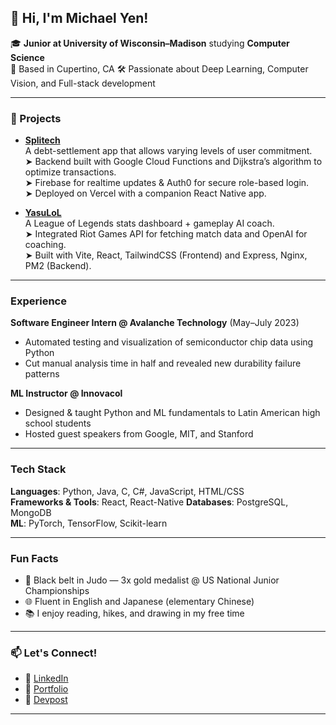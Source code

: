 ## 👋 Hi, I'm Michael Yen!

🎓 **Junior at University of Wisconsin–Madison** studying **Computer Science**  
📍 Based in Cupertino, CA 
🛠️ Passionate about Deep Learning, Computer Vision, and Full-stack development

---

### 🔨 Projects
- **[Splitech](https://devpost.com/software/splitech)**  
  A debt-settlement app that allows varying levels of user commitment.  
  ➤ Backend built with Google Cloud Functions and Dijkstra’s algorithm to optimize transactions.  
  ➤ Firebase for realtime updates & Auth0 for secure role-based login.  
  ➤ Deployed on Vercel with a companion React Native app.

- **[YasuLoL](http://yasuyen.cc)**  
  A League of Legends stats dashboard + gameplay AI coach.  
  ➤ Integrated Riot Games API for fetching match data and OpenAI for coaching.  
  ➤ Built with Vite, React, TailwindCSS (Frontend) and Express, Nginx, PM2 (Backend).  

---

### Experience
**Software Engineer Intern @ Avalanche Technology** (May–July 2023)  
- Automated testing and visualization of semiconductor chip data using Python  
- Cut manual analysis time in half and revealed new durability failure patterns

**ML Instructor @ Innovacol**  
- Designed & taught Python and ML fundamentals to Latin American high school students  
- Hosted guest speakers from Google, MIT, and Stanford

---

### Tech Stack
**Languages**: Python, Java, C, C#, JavaScript, HTML/CSS  
**Frameworks & Tools**: React, React-Native 
**Databases**: PostgreSQL, MongoDB  
**ML**: PyTorch, TensorFlow, Scikit-learn  


---

### Fun Facts
- 🥇 Black belt in Judo — 3x gold medalist @ US National Junior Championships  
- 🌐 Fluent in English and Japanese (elementary Chinese)  
- 📚 I enjoy reading, hikes, and drawing in my free time

---

### 📫 Let's Connect!
- 📎 [LinkedIn](https://www.linkedin.com/in/michael-yen-3a971b263)  
- 🧠 [Portfolio](http://yasu-yen.tech)  
- 🧰 [Devpost](https://devpost.com/software/splitech)  

---


